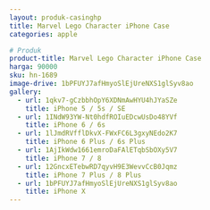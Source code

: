```yaml
---
layout: produk-casinghp
title: Marvel Lego Character iPhone Case
categories: apple

# Produk
product-title: Marvel Lego Character iPhone Case
harga: 90000
sku: hn-1689
image-drive: 1bPFUYJ7afHmyoSlEjUreNXS1glSyv8ao
gallery:
  - url: 1qkv7-gCzbbhOpY6XDNmAwHYU4hJYaSZe
    title: iPhone 5 / 5s / SE
  - url: 1INdW93YW-Nt0hdfROIuEDcwUsDo48YVf
    title: iPhone 6 / 6s
  - url: 1lJmdRVfflDkvX-FWxFC6L3gxyNEdo2K7
    title: iPhone 6 Plus / 6s Plus
  - url: 1AjIkWdw1661emroDaFAlETqbSbOXy5V7
    title: iPhone 7 / 8
  - url: 12GncxETebwRD7qyvH9E3WevvCcB0Jqmz
    title: iPhone 7 Plus / 8 Plus
  - url: 1bPFUYJ7afHmyoSlEjUreNXS1glSyv8ao
    title: iPhone X
---
```

